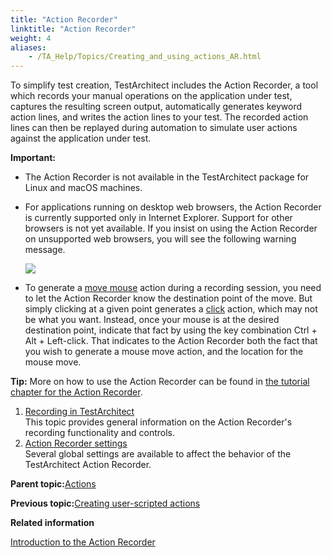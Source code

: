 ```yaml
--- 
title: "Action Recorder"
linktitle: "Action Recorder"
weight: 4
aliases: 
    - /TA_Help/Topics/Creating_and_using_actions_AR.html
---
```


To simplify test creation, TestArchitect includes the Action Recorder, a tool which records your manual operations on the application under test, captures the resulting screen output, automatically generates keyword action lines, and writes the action lines to your test. The recorded action lines can then be replayed during automation to simulate user actions against the application under test.

**Important:**

-   The Action Recorder is not available in the TestArchitect package for Linux and macOS machines.
-   For applications running on desktop web browsers, the Action Recorder is currently supported only in Internet Explorer. Support for other browsers is not yet available. If you insist on using the Action Recorder on unsupported web browsers, you will see the following warning message.

    ![](/images//Images/AR_warning_unsupported_platforms.png)

-   To generate a [move mouse](/TA_Automation/Topics/bia_move_mouse.html) action during a recording session, you need to let the Action Recorder know the destination point of the move. But simply clicking at a given point generates a [click](/TA_Automation/Topics/bia_click.html) action, which may not be what you want. Instead, once your mouse is at the desired destination point, indicate that fact by using the key combination Ctrl + Alt + Left-click. That indicates to the Action Recorder both the fact that you wish to generate a mouse move action, and the location for the mouse move.

**Tip:** More on how to use the Action Recorder can be found in [the tutorial chapter for the Action Recorder](/TA_Tutorials/Topics/Tutorial_Using_the_Action_Recorder.html).

1.  [Recording in TestArchitect](/TA_Help/Topics/ug_AR_overview.html)  
This topic provides general information on the Action Recorder's recording functionality and controls.
2.  [Action Recorder settings](/TA_Help/Topics/ug_AR_settings.html)  
Several global settings are available to affect the behavior of the TestArchitect Action Recorder.

**Parent topic:**[Actions](/reuse/reuse.Creating_and_using_actions.html)

**Previous topic:**[Creating user-scripted actions](/TA_Help/Topics/ug_Creating_user_scripted_actions.html)

**Related information**  


[Introduction to the Action Recorder](/TA_Tutorials/Topics/Action_Recorder_Introduction.html)

